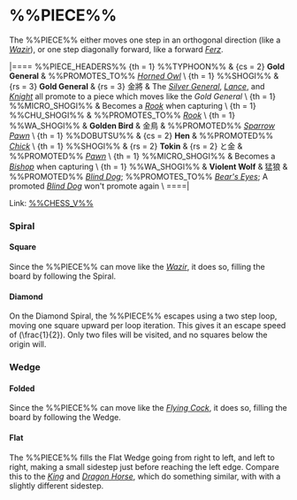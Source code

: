 # %%PIECE%%

The %%PIECE%% either moves one step
in an orthogonal direction (like a [*Wazir*](wazir.html)), or one
step diagonally forward, like a forward [*Ferz*](ferz.html).

|====
%%PIECE_HEADERS%%
  {th = 1}  %%TYPHOON%%
& {cs = 2}  **Gold General**
&           %%PROMOTES_TO%% [*Horned Owl*](horned_owl.html) \\
  {th = 1}  %%SHOGI%%
& {rs = 3}  **Gold General** & {rs = 3} &#x91d1;&#x5c07;
&           The [*Silver General*](silver_general.html),
            [*Lance*](lance.html), and [*Knight*](shogi_knight.html)
            all promote to a piece which moves like the *Gold General* \\
  {th = 1}  %%MICRO_SHOGI%%
&           Becomes a [*Rook*](rook.html) when capturing \\
  {th = 1}  %%CHU_SHOGI%%
&           %%PROMOTES_TO%% [*Rook*](rook.html) \\
  {th = 1}  %%WA_SHOGI%%
&           **Golden Bird**  & &#x91D1;&#x9CE5;
&           %%PROMOTED%% [*Sparrow Pawn*](pawn.html?piece=sparrow_pawn) \\
  {th = 1}  %%DOBUTSU%%
& {cs = 2}  **Hen**
&           %%PROMOTED%% [*Chick*](pawn.html?piece=dobutsu_chick) \\
  {th = 1}  %%SHOGI%%
& {rs = 2}  **Tokin** & {rs = 2} &#x3068;&#x91D1;
&           %%PROMOTED%% [*Pawn*](pawn.html) \\
  {th = 1}  %%MICRO_SHOGI%%
&           Becomes a [*Bishop*](bishop.html) when capturing \\
  {th = 1}  %%WA_SHOGI%%
&           **Violent Wolf** & &#x731B;&#x72FC;
&           %%PROMOTED%% [*Blind Dog*](blind_dog.html);
            %%PROMOTES_TO%% [*Bear's Eyes*](king.html?piece=bears_eyes);
            A promoted [*Blind Dog*](blind_dog.html) won't promote again \\
====|

Link: [%%CHESS_V%%](#piece:goldgeneral)

### Spiral

#### Square

Since the %%PIECE%% can move like the [*Wazir*](wazir.html),
it does so, filling the board by following the Spiral.

#### Diamond

On the Diamond Spiral, the %%PIECE%% escapes using a two step loop,
moving one square upward per loop iteration. This gives it an escape
speed of \(\frac{1}{2}\). Only two files will be visited, and no
squares below the origin will.

### Wedge

#### Folded

Since the %%PIECE%% can move like the [*Flying Cock*](flying_cock.html),
it does so, filling the board by following the Wedge.

#### Flat

The %%PIECE%% fills the Flat Wedge going from right to left, and
left to right, making a small sidestep just before reaching the left
edge. Compare this to the [*King*](king.html) and
[*Dragon Horse*](dragon_horse.html), which do something similar, with
with a slightly different sidestep.
